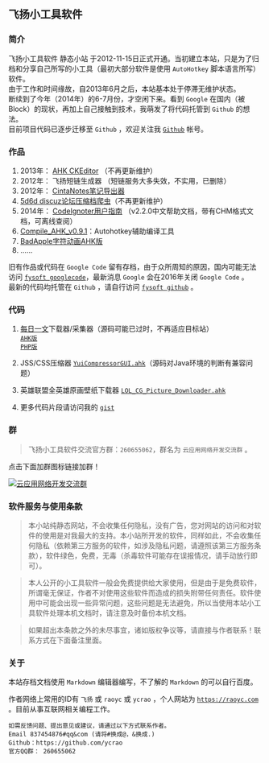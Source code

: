 飞扬小工具软件
----

### 简介

飞扬小工具软件 静态小站 于2012-11-15日正式开通。当初建立本站，只是为了归档和分享自己所写的小工具（最初大部分软件是使用 `AutoHotkey` 脚本语言所写）软件。    
由于工作和时间缘故，自2013年6月之后，本站基本处于停滞无维护状态。    
断续到了今年（2014年）的6-7月份，才空闲下来。看到 `Google` 在国内（被Block）的现状，再加上自己接触到技术，我萌发了将代码托管到 `Github` 的想法。  
目前项目代码已逐步迁移至 `Github` ，欢迎关注我 [`Github`](https://github.com/ycrao) 帐号。  

### 作品

1. 2013年： [AHK CKEditor](https://github.com/ycrao/ahk_ckeditor 'AHK CKEditor') （不再更新维护）
2. 2012年： 飞扬短链生成器 （短链服务大多失效，不实用，已删除）
3. 2012年： [CintaNotes笔记导出器](https://github.com/ycrao/cintanotes_xml2html 'CintaNotes笔记导出器')
4. [5d6d discuz论坛压缩档爬虫](https://github.com/ycrao/5d6d_archiver_crawler '5d6d discuz论坛压缩档爬虫')（不再更新维护）
5. 2014年： [CodeIgnoter用户指南](https://github.com/ycrao/codeigniter_user_guide_chs 'CodeIgnoter用户指南') （v2.2.0中文帮助文档，带有CHM格式文档，可离线查阅）
6. [Compile_AHK_v0.9.1](https://github.com/ycrao/Compile_AHK_Setup_v0.9.1 'Compile_AHK_Setup_v0.9.1')：Autohotkey辅助编译工具  
7. [BadApple字符动画AHK版](https://github.com/ycrao/BadApple 'BadApple字符动画AHK版')  
8. ......

旧有作品或代码在 `Google Code` 留有存档，由于众所周知的原因，国内可能无法访问 [`fysoft googlecode`](http://code.google.com/p/fysoft/downloads/list)，最新消息 `Google` 会在2016年关闭 `Google Code` 。  
最新的代码均托管在 `Github` ，请自行访问 [`fysoft github`](https://github.com/ycrao/fysoft) 。


### 代码

1. [每日一文](http://meiriyiwen.com/)下载器/采集器（源码可能已过时，不再适应目标站）  
[`AHK版`](https://gist.github.com/ycrao/68527cbbe058f1e644fd 'mryw.ahk')  
[`PHP版`](https://gist.github.com/ycrao/8dbc8763272dfa49eecc 'mryw.php')  

2. JSS/CSS压缩器 [`YuiCompressorGUI.ahk`](https://gist.github.com/ycrao/bd9a9f45e453f6aa2c72 'YuiCompressorGUI.ahk')（源码对Java环境的判断有兼容问题）  
3. 英雄联盟全英雄原画壁纸下载器 [`LOL_CG_Picture_Downloader.ahk`](https://gist.github.com/ycrao/d64eef0cc5a91f6a2a01 'LOL_CG_Picture_Downloader.ahk')  

4. 更多代码片段请访问我的 [`gist`](https://gist.github.com/ycrao/)  
 
### 群 
   
>    飞扬小工具软件交流官方群：`260655062`，群名为 `云应用网络开发交流群` 。
    
点击下面加群图标链接加群！ 

 [![云应用网络开发交流群](http://pub.idqqimg.com/wpa/images/group.png '群')](http://shang.qq.com/wpa/qunwpa?idkey=74209b380755a604e6c5484b6674f35e96f63247f90cb7a71153fce72fa8f92a '云应用网络开发交流群')

### 软件服务与使用条款

>   本小站纯静态网站，不会收集任何隐私，没有广告，您对网站的访问和对软件的使用是对我最大的支持。本小站所开发的软件，同样如此，不会收集任何隐私（依赖第三方服务的软件，如涉及隐私问题，请遵照该第三方服务条款），软件绿色，免费，无毒（杀毒软件可能存在误报情况，请手动放行即可）。  

>    本人公开的小工具软件一般会免费提供给大家使用，但是由于是免费软件，所谓毫无保证，作者不对使用这些软件而造成的损失附带任何责任。软件使用中可能会出现一些异常问题，这些问题是无法避免，所以当使用本站小工具软件处理本机文档时，请注意及时备份本机文档。  

>    如果超出本条款之外的未尽事宜，诸如版权争议等，请直接与作者联系！联系方式在下面备注里面。
 
### 关于

本站存档文档使用 `Markdown` 编辑器编写，不了解的 `Markdown` 的可以自行百度。  
  
作者网络上常用的ID有 `飞扬` 或 `raoyc` 或 `ycrao` ，个人网站为 [`https://raoyc.com`](https://raoyc.com) 。目前从事互联网相关编程工作。

    如需反馈问题、提出意见或建议，请通过以下方式联系作者。  
    Email 837454876#qq&com (请将#换成@，&换成.)  
    Github：https://github.com/ycrao  
    官方QQ群： 260655062  
